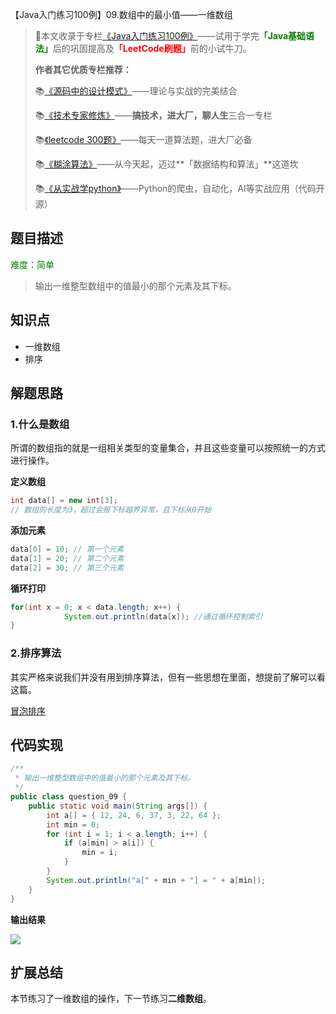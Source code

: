 【Java入门练习100例】09.数组中的最小值——一维数组

>🌲本文收录于专栏<font color=orange>[《Java入门练习100例》](https://blog.csdn.net/skylibiao/category_11397973.html?spm=1001.2014.3001.5482)</font>——试用于学完<font color=green><b>「Java基础语法」</b></font>后的巩固提高及<font color=red><b>「LeetCode刷题」</b></font>前的小试牛刀。
>
>**作者其它优质专栏推荐：**
>
>📚[《源码中的设计模式》](https://blog.csdn.net/skylibiao/category_11364358.html?spm=1001.2014.3001.5482)——理论与实战的完美结合
>
>📚[《技术专家修炼》](https://blog.csdn.net/skylibiao/category_11116786.html?spm=1001.2014.3001.5482)——**搞技术，进大厂，聊人生**三合一专栏
>
>📚[《leetcode 300题》](https://blog.csdn.net/skylibiao/category_10867560.html?spm=1001.2014.3001.5482)——每天一道算法题，进大厂必备
>
>📚[《糊涂算法》](https://blog.csdn.net/skylibiao/category_11292502.html?spm=1001.2014.3001.5482)——从今天起，迈过**「数据结构和算法」**这道坎
>
>📚[《从实战学python》](https://blog.csdn.net/skylibiao/category_7934680.html?spm=1001.2014.3001.5482)——Python的爬虫，自动化，AI等实战应用（代码开源）

## 题目描述

<font color=green>难度：简单</font>

>输出一维整型数组中的值最小的那个元素及其下标。
>

## 知识点

- 一维数组
- 排序

## 解题思路

### 1.什么是数组

所谓的数组指的就是一组相关类型的变量集合，并且这些变量可以按照统一的方式进行操作。

**定义数组**

```java
int data[] = new int[3];
// 数组的长度为3，超过会报下标越界异常，且下标从0开始
```

**添加元素**

```java
data[0] = 10; // 第一个元素
data[1] = 20; // 第二个元素
data[2] = 30; // 第三个元素
```

**循环打印**

```java
for(int x = 0; x < data.length; x++) {
			System.out.println(data[x]); //通过循环控制索引
}
```

### 2.排序算法

其实严格来说我们并没有用到排序算法，但有一些思想在里面，想提前了解可以看这篇。

[冒泡排序](https://blog.csdn.net/skylibiao/article/details/120494624)

## 代码实现

```java
/**
 * 输出一维整型数组中的值最小的那个元素及其下标。
 */
public class question_09 {
    public static void main(String args[]) {
        int a[] = { 12, 24, 6, 37, 3, 22, 64 };
        int min = 0;
        for (int i = 1; i < a.length; i++) {
            if (a[min] > a[i]) {
                min = i;
            }
        }
        System.out.println("a[" + min + "] = " + a[min]);
    }
}
```

**输出结果**

![](https://yitiaoit.oss-cn-beijing.aliyuncs.com/img/image-20211008135553333.png)

## 扩展总结

本节练习了一维数组的操作，下一节练习**二维数组**。

